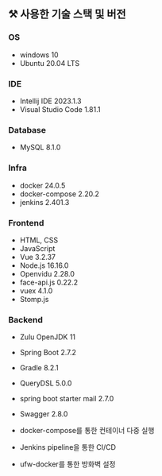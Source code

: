## ⚒️ 사용한 기술 스택 및 버전

### OS

- windows 10
- Ubuntu 20.04 LTS

### IDE

- Intellij IDE 2023.1.3
- Visual Studio Code 1.81.1

### Database

- MySQL 8.1.0

### Infra

- docker 24.0.5
- docker-compose 2.20.2
- jenkins 2.401.3

### Frontend

- HTML, CSS
- JavaScript
- Vue 3.2.37
- Node.js 16.16.0
- Openvidu 2.28.0
- face-api.js 0.22.2
- vuex 4.1.0
- Stomp.js

### Backend

- Zulu OpenJDK 11
- Spring Boot 2.7.2
- Gradle 8.2.1
- QueryDSL 5.0.0
- spring boot starter mail 2.7.0
- Swagger 2.8.0

- docker-compose를 통한 컨테이너 다중 실행

- Jenkins pipeline을 통한 CI/CD

- ufw-docker를 통한 방화벽 설정

